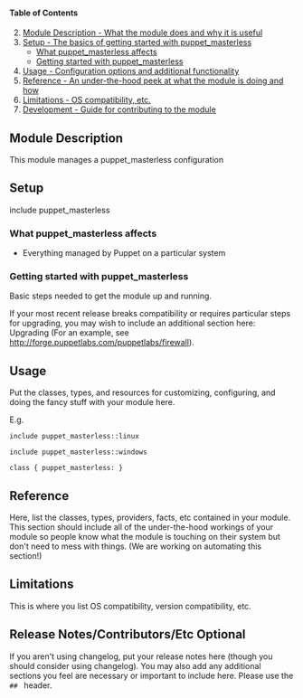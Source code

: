 #### Table of Contents

2. [Module Description - What the module does and why it is useful](#module-description)
3. [Setup - The basics of getting started with puppet_masterless](#setup)
    * [What puppet_masterless affects](#what-puppet_masterless-affects)
    * [Getting started with puppet_masterless](#getting-started-with-puppet_masterless)
4. [Usage - Configuration options and additional functionality](#usage)
5. [Reference - An under-the-hood peek at what the module is doing and how](#reference)
5. [Limitations - OS compatibility, etc.](#limitations)
6. [Development - Guide for contributing to the module](#development)

## Module Description

This module manages a puppet_masterless configuration

## Setup

include puppet_masterless

### What puppet_masterless affects

* Everything managed by Puppet on a particular system

### Getting started with puppet_masterless

Basic steps needed to get the module up and running. 

If your most recent release breaks compatibility or requires particular steps for upgrading, you may wish to include an additional section here: Upgrading (For an example, see http://forge.puppetlabs.com/puppetlabs/firewall).

## Usage

Put the classes, types, and resources for customizing, configuring, and doing the fancy stuff with your module here. 

E.g.
~~~
include puppet_masterless::linux

include puppet_masterless::windows

class { puppet_masterless: }
~~~

## Reference

Here, list the classes, types, providers, facts, etc contained in your module. This section should include all of the under-the-hood workings of your module so people know what the module is touching on their system but don't need to mess with things. (We are working on automating this section!)

## Limitations

This is where you list OS compatibility, version compatibility, etc.

## Release Notes/Contributors/Etc **Optional**

If you aren't using changelog, put your release notes here (though you should consider using changelog). You may also add any additional sections you feel are necessary or important to include here. Please use the `## ` header. 
